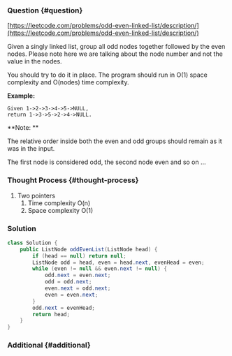 ### Question {#question}

[https://leetcode.com/problems/odd-even-linked-list/description/](https://leetcode.com/problems/odd-even-linked-list/description/)

Given a singly linked list, group all odd nodes together followed by the even nodes. Please note here we are talking about the node number and not the value in the nodes.

You should try to do it in place. The program should run in O\(1\) space complexity and O\(nodes\) time complexity.

**Example:**

```
Given 1->2->3->4->5->NULL,
return 1->3->5->2->4->NULL.
```

**Note:**

The relative order inside both the even and odd groups should remain as it was in the input. 

The first node is considered odd, the second node even and so on ...

### Thought Process {#thought-process}

1. Two pointers
   1. Time complexity O\(n\)
   2. Space complexity O\(1\)

### Solution

```java
class Solution {
    public ListNode oddEvenList(ListNode head) {
        if (head == null) return null;
        ListNode odd = head, even = head.next, evenHead = even;
        while (even != null && even.next != null) {
            odd.next = even.next;
            odd = odd.next;
            even.next = odd.next;
            even = even.next;
        }
        odd.next = evenHead;
        return head;
    }
}
```

### Additional {#additional}



